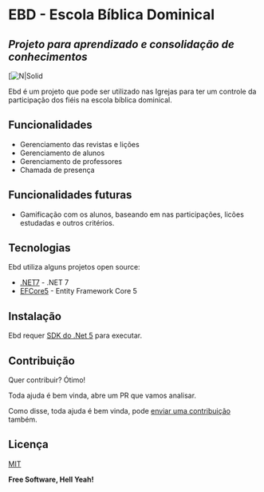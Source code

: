 # EBD - Escola Bíblica Dominical
## _Projeto para aprendizado e consolidação de conhecimentos_

[![N|Solid](https://static.wixstatic.com/media/ca8ef7_863ea4a3856b47e09bbc97b86d50a3db~mv2.jpg/v1/fill/w_560,h_154,al_c,q_80,usm_0.66_1.00_0.01/EBD%20LOGO_editado.webp)

Ebd é um projeto que pode ser utilizado nas Igrejas para ter um controle da participação dos fiéis na escola bíblica dominical.


## Funcionalidades

- Gerenciamento das revistas e lições
- Gerenciamento de alunos
- Gerenciamento de professores
- Chamada de presença

## Funcionalidades futuras

- Gamificação com os alunos, baseando em nas participações, licões estudadas e outros critérios.

## Tecnologias

Ebd utiliza alguns projetos open source:

- [.NET7] - .NET 7
- [EFCore5] - Entity Framework Core 5


## Instalação

Ebd requer [SDK do .Net 5][SDKNet5] para executar.

## Contribuição

Quer contribuir? Ótimo!

Toda ajuda é bem vinda, abre um PR que vamos analisar. 

Como disse, toda ajuda é bem vinda, pode [enviar uma contribuição][BuyBook] também.

## Licença

[MIT](LICENSE)

**Free Software, Hell Yeah!**

[//]: # (Referências utilizadas)

   [Tailwind CSS]: <https://github.com/tailwindlabs/tailwindcss>
   [SDKNet5]: <https://dotnet.microsoft.com/download/dotnet/7.0>
   [.NET7]: <https://docs.microsoft.com/en-us/dotnet/core/dotnet-7>
   [EFCore5]: <https://docs.microsoft.com/en-us/ef/core/what-is-new/ef-core-5.0/whatsnew>
   [BuyBook]: <https://www.buymeacoffee.com/ozielguimaraes>

